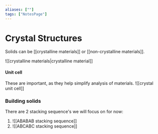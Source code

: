 ```yaml
---
aliases: [""]
tags: ["NotesPage"]
---
```


# Crystal Structures

Solids can be [[crystalline materials]] or [[non-crystalline materials]].

![[crystalline materials|crystalline material]]

#### Unit cell
These are important, as they help simplify analysis of materials.
![[crystal unit cell]]


### Building solids
There are 2 stacking sequence's we will focus on for now:

1) ![[ABABAB stacking sequence]]
2) ![[ABCABC stacking sequence]]


